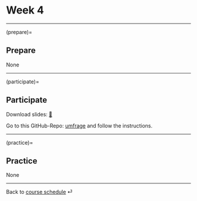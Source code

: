 # Week 4


---

(prepare)=
## Prepare


None

---

(participate)=
## Participate


Download slides: [📑](https://drive.google.com/file/d/1-m-1hYOlHtk14Wxc3d_-VTVmE23A_I6n/view?usp=sharing)



Go to this GitHub-Repo: [umfrage](https://github.com/kirenz/umfrage) and follow the instructions.

---

(practice)=
## Practice

None


---

Back to [course schedule](../docs/course-schedule.md) ⏎
